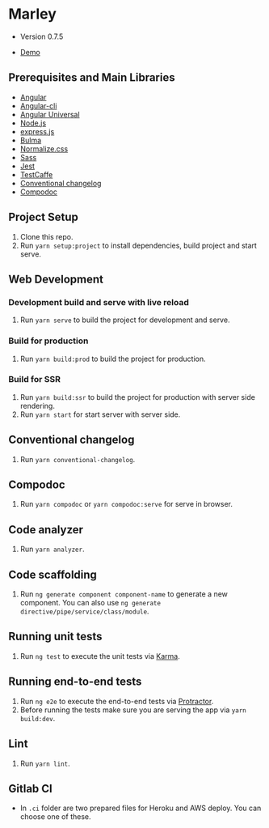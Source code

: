 # Marley

* Version 0.7.5

* [Demo](https://marleyapp.herokuapp.com/)

## Prerequisites and Main Libraries
* [Angular](https://angular.io/)
* [Angular-cli](https://github.com/angular/angular-cli)
* [Angular Universal](https://universal.angular.io/)
* [Node.js](https://nodejs.org/en/)
* [express.js](https://expressjs.com/)
* [Bulma](http://bulma.io/)
* [Normalize.css](http://necolas.github.io/normalize.css/)
* [Sass](http://sass-lang.com/)
* [Jest](https://jestjs.io/)
* [TestCaffe](https://devexpress.github.io/testcafe/)
* [Conventional changelog](https://github.com/conventional-changelog/conventional-changelog)
* [Compodoc](https://compodoc.app/)

## Project Setup
1. Clone this repo.
2. Run `yarn setup:project` to install dependencies, build project and start serve.

## Web Development
### Development build and serve with live reload
1. Run `yarn serve` to build the project for development and serve.

### Build for production
1. Run `yarn build:prod` to build the project for production.

### Build for SSR
1. Run `yarn build:ssr` to build the project for production with server side rendering.
2. Run `yarn start` for start server with server side.

## Conventional changelog
1. Run `yarn conventional-changelog`.

## Compodoc
1. Run `yarn compodoc` or `yarn compodoc:serve` for serve in browser.

## Code analyzer
1. Run `yarn analyzer`.

## Code scaffolding
1. Run `ng generate component component-name` to generate a new component. You can also use `ng generate directive/pipe/service/class/module`.

## Running unit tests
1. Run `ng test` to execute the unit tests via [Karma](https://karma-runner.github.io).

## Running end-to-end tests
1. Run `ng e2e` to execute the end-to-end tests via [Protractor](http://www.protractortest.org/).
2. Before running the tests make sure you are serving the app via `yarn build:dev`.

## Lint
1. Run `yarn lint`.

## Gitlab CI
* In `.ci` folder are two prepared files for Heroku and AWS deploy. You can choose one of these.